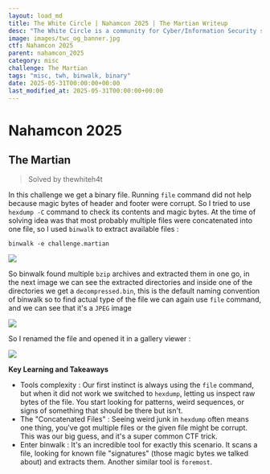 ```yaml
---
layout: load_md
title: The White Circle | Nahamcon 2025 | The Martian Writeup
desc: "The White Circle is a community for Cyber/Information Security students, enthusiasts and professionals. You can discuss anything related to Security, share your knowledge with others, get help when you need it and proceed further in your journey with amazing people from all over the world."
image: images/twc_og_banner.jpg
ctf: Nahamcon 2025
parent: nahamcon_2025
category: misc
challenge: The Martian
tags: "misc, twh, binwalk, binary"
date: 2025-05-31T00:00:00+00:00
last_modified_at: 2025-05-31T00:00:00+00:00
---
```


<h1 class="heading card-title white-text">Nahamcon 2025</h1>


## The Martian
> Solved by thewhiteh4t

In this challenge we get a binary file. Running `file` command did not help because magic bytes of header and footer were corrupt. So I tried to use `hexdump -C` command to check its contents and magic bytes. At the time of solving idea was that most probably multiple files were concatenated into one file, so I used `binwalk` to extract available files :


    binwalk -e challenge.martian


![](https://i.imgur.com/x92plLw.png)


So binwalk found multiple `bzip` archives and extracted them in one go, in the next image we can see the extracted directories and inside one of the directories we get a `decompressed.bin`, this is the default naming convention of binwalk so to find actual type of the file we can again use `file` command, and we can see that it's a `JPEG` image


![](https://i.imgur.com/7CIe5IO.png)


So I renamed the file and opened it in a gallery viewer : 


![](https://i.imgur.com/liCEDQ3.jpeg)


**Key Learning and Takeaways**


- Tools complexity : Our first instinct is always using the `file` command, but when it did not work we switched to `hexdump`, letting us inspect raw bytes of the file. You start looking for patterns, weird sequences, or signs of something that should be there but isn't.
- The "Concatenated Files" : Seeing weird junk in `hexdump` often means one thing, you've got multiple files or the given file might be corrupt. This was our big guess, and it's a super common CTF trick.
- Enter binwalk : It's an incredible tool for exactly this scenario. It scans a file, looking for known file "signatures" (those magic bytes we talked about) and extracts them.  Another similar tool is `foremost`.


